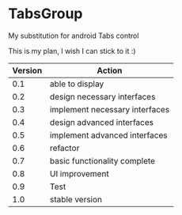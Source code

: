 # TabsGroup
My substitution for android Tabs control

This is my plan, I wish I can stick to it :)

Version  | Action
-------- | ------
0.1 | able to display
0.2 | design necessary interfaces
0.3 | implement necessary interfaces
0.4 | design advanced interfaces
0.5 | implement advanced interfaces
0.6 | refactor
0.7 | basic functionality complete
0.8 | UI improvement
0.9 | Test
1.0 | stable version
